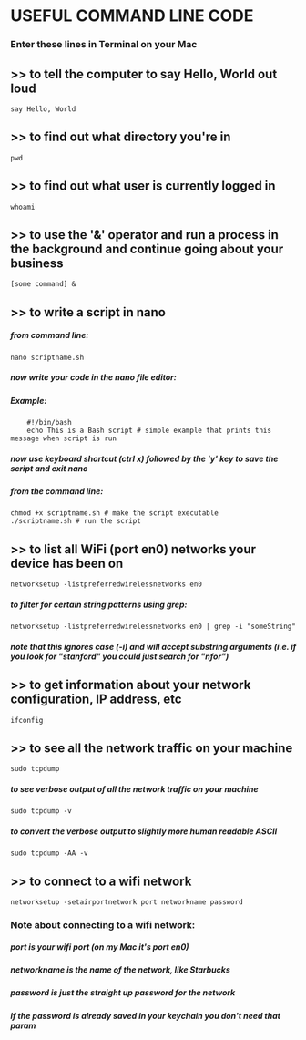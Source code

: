 # USEFUL COMMAND LINE CODE
### Enter these lines in Terminal on your Mac

## >> to tell the computer to say Hello, World out loud
    say Hello, World

## >> to find out what directory you're in
    pwd

## >> to find out what user is currently logged in
    whoami

## >> to use the '&' operator and run a process in the background and continue going about your business
    [some command] &

## >> to write a script in nano
##### from command line:

    nano scriptname.sh

##### now write your code in the nano file editor:
        
##### Example: 
        
	    #!/bin/bash
	    echo This is a Bash script # simple example that prints this message when script is run
            
        
##### now use keyboard shortcut (ctrl x) followed by the 'y' key to save the script and exit nano    

##### from the command line:

    chmod +x scriptname.sh # make the script executable
    ./scriptname.sh # run the script

## >> to list all WiFi (port en0) networks your device has been on
    networksetup -listpreferredwirelessnetworks en0 
##### to filter for certain string patterns using grep: 
  
    networksetup -listpreferredwirelessnetworks en0 | grep -i "someString" 
##### note that this ignores case (-i) and will accept substring arguments (i.e. if you look for "stanford" you could just search for "nfor")

## >> to get information about your network configuration, IP address, etc
    ifconfig

## >> to see all the network traffic on your machine
    sudo tcpdump
##### to see verbose output of all the network traffic on your machine

    sudo tcpdump -v
##### to convert the verbose output to slightly more human readable ASCII

    sudo tcpdump -AA -v

## >> to connect to a wifi network 
    networksetup -setairportnetwork port networkname password
### Note about connecting to a wifi network:
##### port is your wifi port (on my Mac it's port en0)
##### networkname is the name of the network, like Starbucks
##### password is just the straight up password for the network
##### if the password is already saved in your keychain you don't need that param

